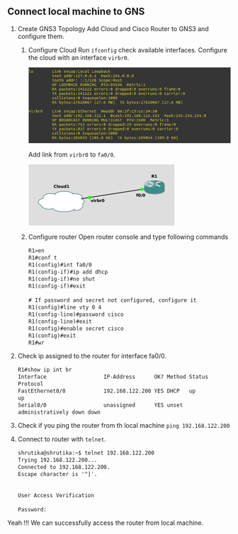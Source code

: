 ## Connect local machine to GNS

1. Create GNS3 Topology
    Add Cloud and Cisco Router to GNS3 and configure them.
    

    1. Configure Cloud
        Run `ifconfig` check available interfaces. Configure the cloud with an interface `virbr0`.

        ![IF_CONFIG](https://github.com/shrutikaponde/gns3-examples/blob/main/imgs/ifconfig.png)

        Add link from `virbr0` to `fa0/0`.

        ![CISCO_TOPOLOGY](https://github.com/shrutikaponde/gns3-examples/blob/main/imgs/cloud_cisco.png)

    2. Configure router
        Open router console and type following commands
        ```
        R1>en
        R1#conf t
        R1(config)#int fa0/0
        R1(config-if)#ip add dhcp
        R1(config-if)#no shut
        R1(config-if)#exit

        # If password and secret not configured, configure it 
        R1(config)#line vty 0 4
        R1(config-line)#password cisco 
        R1(config-line)#exit
        R1(config)#enable secret cisco 
        R1(config)#exit
        R1#wr
        ```

2. Check ip assigned to the router for interface fa0/0.
    ```
    R1#show ip int br    
    Interface                  IP-Address      OK? Method Status                Protocol
    FastEthernet0/0            192.168.122.200 YES DHCP   up                    up   
    Serial0/0                  unassigned      YES unset  administratively down down  
    ```

3. Check if you ping the router from th local machine `ping 192.168.122.200`
4. Connect to router with `telnet`.
    ```
    shrutika@shrutika:~$ telnet 192.168.122.200
    Trying 192.168.122.200...
    Connected to 192.168.122.200.
    Escape character is '^]'.


    User Access Verification

    Password: 

    ```

Yeah !!! We can successfully access the router from local machine.